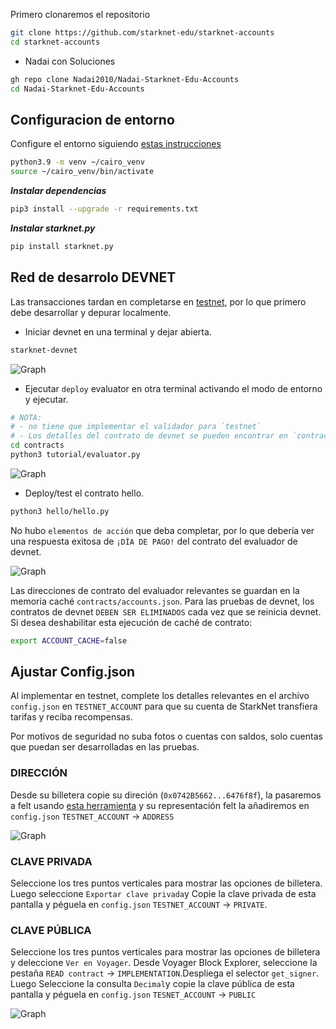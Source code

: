 Primero clonaremos el repositorio

```bash
git clone https://github.com/starknet-edu/starknet-accounts
cd starknet-accounts
```

* Nadai con Soluciones

```bash
gh repo clone Nadai2010/Nadai-Starknet-Edu-Accounts
cd Nadai-Starknet-Edu-Accounts
```

## Configuracion de entorno

Configure el entorno siguiendo [estas instrucciones](https://starknet.io/docs/quickstart.html#quickstart)


```bash
python3.9 -m venv ~/cairo_venv
source ~/cairo_venv/bin/activate
```

***Instalar dependencias***

```bash
pip3 install --upgrade -r requirements.txt
```

***Instalar starknet.py***

```bash
pip install starknet.py
```

## Red de desarrolo DEVNET

Las transacciones tardan en completarse en [testnet](https://goerli.voyager.online), por lo que primero debe desarrollar y depurar localmente.

* Iniciar devnet en una terminal y dejar abierta.

```bash
starknet-devnet
```
![Graph](/Imagenes/devnet.png)

* Ejecutar `deploy` evaluator en otra terminal activando el modo de entorno y ejecutar.

```bash
# NOTA:
# - no tiene que implementar el validador para `testnet`
# - Los detalles del contrato de devnet se pueden encontrar en `contracts/accounts.json`
cd contracts
python3 tutorial/evaluator.py
```

![Graph](/Imagenes/Evaluator.png)

* Deploy/test el contrato hello. 

```bash
python3 hello/hello.py
```

No hubo `elementos de acción` que deba completar, por lo que debería ver una respuesta exitosa de `¡DÍA DE PAGO!` del contrato del evaluador de devnet.

![Graph](/Imagenes/hello.png)


Las direcciones de contrato del evaluador relevantes se guardan en la memoria caché `contracts/accounts.json`. Para las pruebas de devnet, los contratos de devnet `DEBEN SER ELIMINADOS` cada vez que se reinicia devnet. Si desea deshabilitar esta ejecución de caché de contrato:

```bash
export ACCOUNT_CACHE=false
```

## Ajustar Config.json

Al implementar en testnet, complete los detalles relevantes en el archivo `config.json` en `TESTNET_ACCOUNT` para que su cuenta de StarkNet transfiera tarifas y reciba recompensas.

Por motivos de seguridad no suba fotos o cuentas con saldos, solo cuentas que puedan ser desarrolladas en las pruebas.

### DIRECCIÓN

Desde su billetera copie su direción (`0x0742B5662...6476f8f`), la pasaremos a felt usando [esta herramienta](https://util.turbofish.co) y su representación felt la añadiremos en `config.json` `TESTNET_ACCOUNT` -> `ADDRESS`

![Graph](/Imagenes/account.png)

### CLAVE PRIVADA

Seleccione los tres puntos verticales para mostrar las opciones de billetera. Luego seleccione `Exportar clave privada`y Copie la clave privada de esta pantalla y péguela en `config.json` `TESTNET_ACCOUNT` -> `PRIVATE`.

### CLAVE PÚBLICA

Seleccione los tres puntos verticales para mostrar las opciones de billetera y deleccione `Ver en Voyager`. Desde Voyager Block Explorer, seleccione la pestaña `READ contract` -> `IMPLEMENTATION`.Despliega el selector `get_signer`. Luego Seleccione la consulta `Decimal`y copie la clave pública de esta pantalla y péguela en `config.json` `TESNET_ACCOUNT` -> `PUBLIC`

![Graph](/Imagenes/signer.png)

